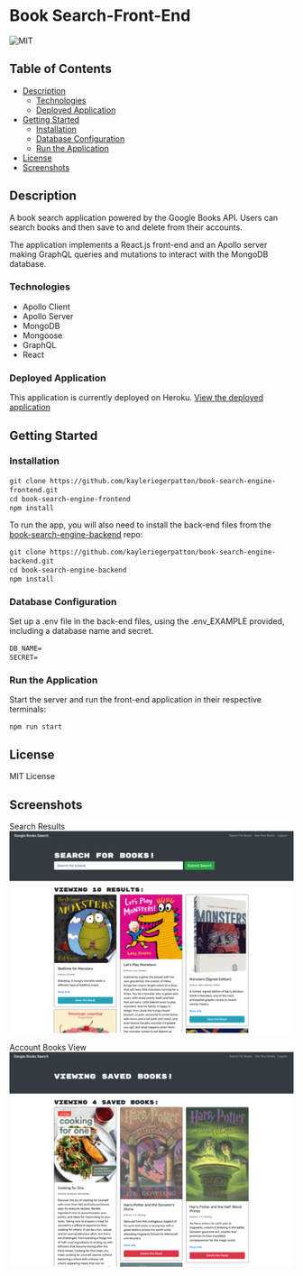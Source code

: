# Book Search-Front-End

![MIT](https://img.shields.io/static/v1?label=MIT&message=License&color=blueviolet)

## Table of Contents

- [Description](#description)
  - [Technologies](#technologies)
  - [Deployed Application](#deployed-application)
- [Getting Started](#getting-started)
  - [Installation](#installation)
  - [Database Configuration](#database-configuration)
  - [Run the Application](#run-the-application)
- [License](#license)
- [Screenshots](#screenshots)

## Description

A book search application powered by the Google Books API. Users can search books and then save to and delete from their accounts.

The application implements a React.js front-end and an Apollo server making GraphQL queries and mutations to interact with the MongoDB database.

### Technologies

- Apollo Client
- Apollo Server
- MongoDB
- Mongoose
- GraphQL
- React

### Deployed Application

This application is currently deployed on Heroku. [View the deployed application](https://fast-ridge-49823.herokuapp.com/)

## Getting Started

### Installation

```
git clone https://github.com/kayleriegerpatton/book-search-engine-frontend.git
cd book-search-engine-frontend
npm install
```

To run the app, you will also need to install the back-end files from the [book-search-engine-backend](https://github.com/kayleriegerpatton/book-search-engine-backend) repo:

```
git clone https://github.com/kayleriegerpatton/book-search-engine-backend.git
cd book-search-engine-backend
npm install
```

### Database Configuration

Set up a .env file in the back-end files, using the .env_EXAMPLE provided, including a database name and secret.

```
DB_NAME=
SECRET=
```

### Run the Application

Start the server and run the front-end application in their respective terminals:

```
npm run start
```

## License

MIT License

## Screenshots

Search Results
![Search Results](public/assets/images/search-view-screenshot.png)

Account Books View
![Account Books View](public/assets/images/books-view-screenshot.png)
